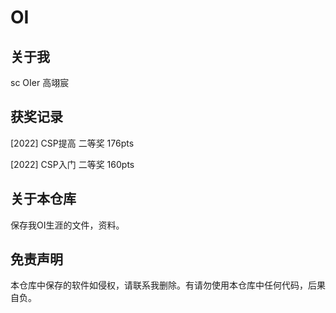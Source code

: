 # OI


## 关于我

sc OIer 高翊宸

## 获奖记录

[2022] CSP提高 二等奖 176pts

[2022] CSP入门 二等奖 160pts


## 关于本仓库

保存我OI生涯的文件，资料。

## 免责声明

本仓库中保存的软件如侵权，请联系我删除。有请勿使用本仓库中任何代码，后果自负。
